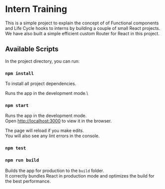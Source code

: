 # Intern Training

This is a simple project to explain the concept of of Functional components and Life Cycle hooks to interns by building a couple of small React projects.
We have also built a simple efficient custom Router for React in this project.

## Available Scripts

In the project directory, you can run:

### `npm install`

To install all project dependencies.

Runs the app in the development mode.\

### `npm start`

Runs the app in the development mode.\
Open [http://localhost:3000](http://localhost:3000) to view it in the browser.

The page will reload if you make edits.\
You will also see any lint errors in the console.

### `npm test`

### `npm run build`

Builds the app for production to the `build` folder.\
It correctly bundles React in production mode and optimizes the build for the best performance.
